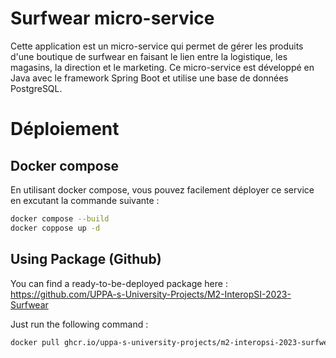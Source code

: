 # Surfwear micro-service

Cette application est un micro-service qui permet de gérer les produits d'une boutique de surfwear en faisant le lien
entre la logistique, les magasins, la direction et le marketing.
Ce micro-service est développé en Java avec le framework Spring Boot et utilise une base de données PostgreSQL.

# Déploiement

## Docker compose

En utilisant docker compose, vous pouvez facilement déployer ce service en excutant la commande suivante :

```Bash
docker compose --build 
docker coppose up -d
```

## Using Package (Github)

You can find a ready-to-be-deployed package
here : https://github.com/UPPA-s-University-Projects/M2-InteropSI-2023-Surfwear

Just run the following command :

```Bash
docker pull ghcr.io/uppa-s-university-projects/m2-interopsi-2023-surfwear:sha256-387bf94efecda6c980193659edd23d75b08a57ad735036151ba1105a49f9af00.sig
```
